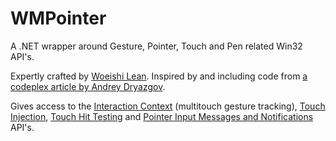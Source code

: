 # WMPointer
A .NET wrapper around Gesture, Pointer, Touch and Pen related Win32 API's.

Expertly crafted by [Woeishi Lean](https://github.com/orgs/vvvv/people/woeishi). Inspired by and including code from [a codeplex article by Andrey Dryazgov](https://www.codeproject.com/Articles/607234/Using-Windows-8-Interaction-Con).

Gives access to the [Interaction Context](https://docs.microsoft.com/en-us/windows/win32/api/_input_intcontext/) (multitouch gesture tracking), [Touch Injection](https://docs.microsoft.com/en-us/windows/win32/api/_input_touchinjection/), [Touch Hit Testing](https://docs.microsoft.com/en-us/windows/win32/api/_input_touchhittest/) and [Pointer Input Messages and Notifications](https://docs.microsoft.com/en-us/windows/win32/api/_inputmsg/) API's.
